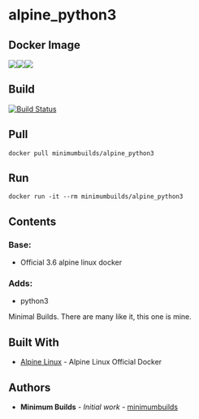 # alpine_python3

## Docker Image

[![](https://images.microbadger.com/badges/version/minimumbuilds/alpine_python3:v0.0.1.svg)](https://microbadger.com/images/minimumbuilds/alpine_python3:v0.0.1 "Get your own version badge on microbadger.com")[![](https://images.microbadger.com/badges/image/minimumbuilds/alpine_python3:v0.0.1.svg)](https://microbadger.com/images/minimumbuilds/alpine_python3:v0.0.1 "Get your own image badge on microbadger.com")[![](https://images.microbadger.com/badges/commit/minimumbuilds/alpine_python3:v0.0.1.svg)](https://microbadger.com/images/minimumbuilds/alpine_python3:v0.0.1 "Get your own commit badge on microbadger.com") 

## Build
[![Build Status](https://travis-ci.org/minimumbuilds/alpine_python3.svg?branch=v0.0.1)](https://travis-ci.org/minimumbuilds/alpine_python3)

## Pull
	docker pull minimumbuilds/alpine_python3

## Run
	docker run -it --rm minimumbuilds/alpine_python3

## Contents

### Base:
- Official 3.6 alpine linux docker

### Adds:
- python3

Minimal Builds. There are many like it, this one is mine.

## Built With

* [Alpine Linux](https://hub.docker.com/_/alpine/) - Alpine Linux Official Docker

## Authors

* **Minimum Builds** - *Initial work* - [minimumbuilds](https://github.com/minimumbuilds)
